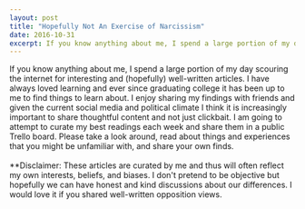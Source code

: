 ```yaml
---
layout: post
title: "Hopefully Not An Exercise of Narcissism"
date: 2016-10-31
excerpt: If you know anything about me, I spend a large portion of my day scouring the internet for interesting and (hopefully) well-written articles. I have always loved learning and ever since graduating college it has been up to me to find things to learn about. I enjoy sharing my findings with friends and given the current social media and political climate I think it is increasingly important to share thoughtful content and not just clickbait.
---
```


If you know anything about me, I spend a large portion of my day scouring the internet for interesting and (hopefully) well-written articles. I have always loved learning and ever since graduating college it has been up to me to find things to learn about. I enjoy sharing my findings with friends and given the current social media and political climate I think it is increasingly important to share thoughtful content and not just clickbait. <!--more--> I am going to attempt to curate my best readings each week and share them in a public Trello board. Please take a look around, read about things and experiences that you might be unfamiliar with, and share your own finds.
<br>
<br>
**Disclaimer: These articles are curated by me and thus will often reflect my own interests, beliefs, and biases. I don't pretend to be objective but hopefully we can have honest and kind discussions about our differences. I would love it if you shared well-written opposition views.
